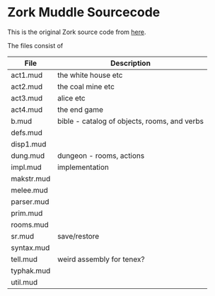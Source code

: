 
# Zork Muddle Sourcecode

This is the original Zork source code from [here][source].

The files consist of

File | Description
--- | ---
act1.mud | the white house etc
act2.mud | the coal mine etc
act3.mud | alice etc
act4.mud | the end game
b.mud | bible - catalog of objects, rooms, and verbs
defs.mud |
disp1.mud |
dung.mud | dungeon - rooms, actions
impl.mud | implementation
makstr.mud |
melee.mud |
parser.mud |
prim.mud |
rooms.mud |
sr.mud | save/restore
syntax.mud |
tell.mud | weird assembly for tenex?
typhak.mud |
util.mud |


[source]: http://simh.trailing-edge.com/software.html

